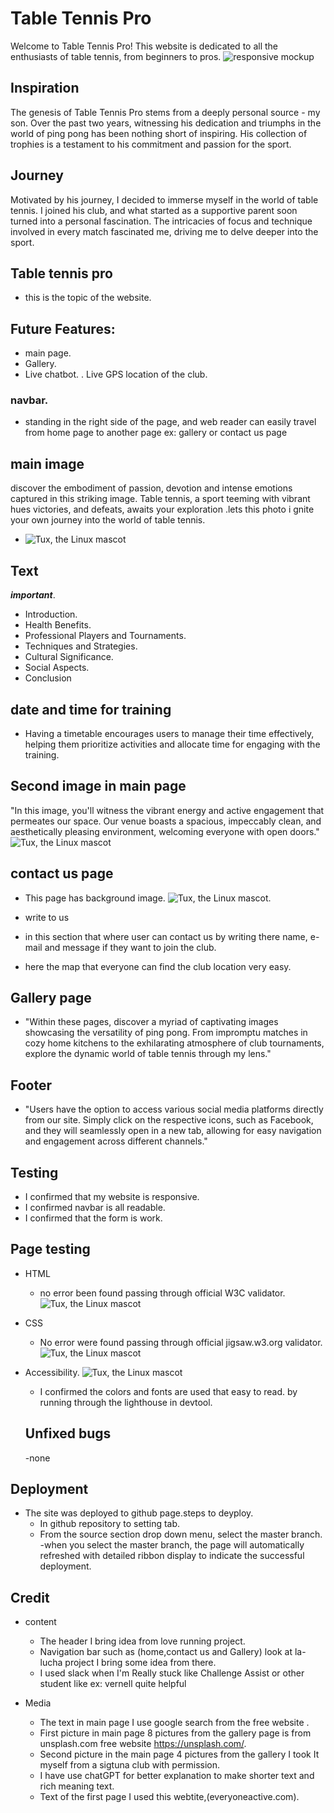 
# Table Tennis Pro
Welcome to Table Tennis Pro! This website is dedicated to all the enthusiasts of table tennis, from beginners to pros.
![responsive mockup](https://ui.dev/amiresponsive?url=https://samgree.github.io/Table-Tennis/)

## Inspiration
The genesis of Table Tennis Pro stems from a deeply personal source - my son. Over the past two years, witnessing his dedication and triumphs in the world of ping pong has been nothing short of inspiring. His collection of trophies is a testament to his commitment and passion for the sport.

## Journey
Motivated by his journey, I decided to immerse myself in the world of table tennis. I joined his club, and what started as a supportive parent soon turned into a personal fascination. The intricacies of focus and technique involved in every match fascinated me, driving me to delve deeper into the sport.

## Table tennis pro
* this is the topic of the website.

## Future Features:
- main page.
- Gallery.
- Live chatbot.
. Live GPS location of the club.
### navbar.
* standing in the right side of the page, and web reader can easily travel from home page to another page ex: gallery or contact us page

## main image
discover the embodiment of passion, devotion and intense emotions captured in this striking image. Table tennis, a sport teeming with vibrant hues victories, and defeats, awaits your exploration .lets this photo i gnite your own journey into the world of table tennis.
- ![Tux, the Linux mascot](/assets/images/cover.amotion.img.jpg)

## Text
***important***.
- Introduction.
- Health Benefits.
- Professional Players and Tournaments.
- Techniques and Strategies.
- Cultural Significance.
- Social Aspects.
- Conclusion

## date and time for training
* Having a timetable encourages users to manage their time effectively, helping them prioritize activities and allocate time for engaging with the training.

## Second image in main page

 "In this image, you'll witness the vibrant energy and active engagement that permeates our space. Our venue boasts a spacious, impeccably clean, and aesthetically pleasing environment, welcoming everyone with open doors."
  ![Tux, the Linux mascot](/assets/images/training-time.jpg)

## contact us page
 - This page has background image.
  ![Tux, the Linux mascot](/assets/images/last-img-1.jpg).
- write to us 

- in this section that where user can contact us by writing there name, e-mail and message if they want to join the club.
- here the map that everyone can find the club location very easy.

## Gallery page

- "Within these pages, discover a myriad of captivating images showcasing the versatility of ping pong. From impromptu matches in cozy home kitchens to the exhilarating atmosphere of club tournaments, explore the dynamic world of table tennis through my lens."

## Footer
- "Users have the option to access various social media platforms directly from our site. Simply click on the respective icons, such as Facebook, and they will seamlessly open in a new tab, allowing for easy navigation and engagement across different channels."

## Testing 
- I confirmed that my website is responsive.
- I confirmed navbar is all readable.
- I confirmed that the form is work. 

## Page testing
- HTML
    - no error been found passing through official W3C validator. 
    ![Tux, the Linux mascot](/assets/images/index.html-validate.png)
- CSS     
    - No error were found passing through official jigsaw.w3.org
      validator.![Tux, the Linux mascot](/assets/images/css-validate.new.png)

 - Accessibility.
    ![Tux, the Linux mascot](/assets/images/lighthouse.img.png)

    - I confirmed the colors and fonts are used that easy to read. by running through the lighthouse in devtool. 
    ## Unfixed bugs
    -none
## Deployment
- The site was deployed to github page.steps to deyploy.
   - In github repository to setting tab.
   - From the source section drop down menu, select the master branch.
   -when you select the master branch, the page will automatically refreshed with detailed ribbon display to indicate the successful deployment.
## Credit
- content
   - The header I bring idea from love running project.
   - Navigation bar such as (home,contact us and Gallery) look at la-lucha project I bring some idea from there.
   - I used slack when I'm Really stuck like Challenge Assist or other student like ex: vernell quite helpful
- Media
   
   - The text in main page I use google search from the free website .
   - First picture in main page 8 pictures from the gallery page is from unsplash.com free website https://unsplash.com/.
   - Second picture in the main page 4 pictures from the gallery I took It myself from a sigtuna club with permission.
   - I have use chatGPT for better explanation to make shorter text and rich meaning text.
   - Text of the first page I used this webtite,(everyoneactive.com).










































